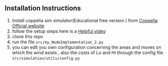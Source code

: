 ## Installation Instructions
1. Install coppelia sim simulator(Educational free version ) from [Coppelia Official website ](https://www.coppeliarobotics.com/#download)
2. follow the setup steps here is a [Helpful video](https://www.youtube.com/watch?v=lBl26fiRPJI)
3. clone this repo
4. run the file `src/my_NodeImplementation_2.py`
5. you can edit you own configuration concerning the areas and moves on which the wind exists , also the costs of Lo and Hi through the config file `src/simulation/utils/config.py`

